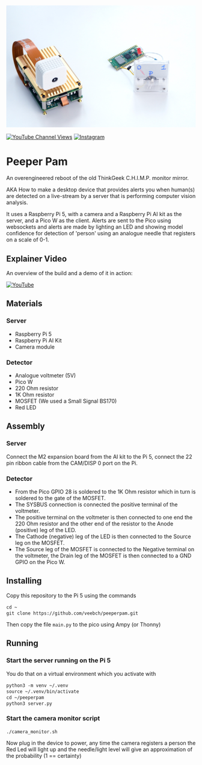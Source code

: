 ![Sketch](/images/actionshot.png)

[![YouTube Channel Views](https://img.shields.io/youtube/channel/views/UCz5BOU9J9pB_O0B8-rDjCWQ?style=flat&logo=youtube&logoColor=red&labelColor=white&color=ffed53)](https://www.youtube.com/channel/UCz5BOU9J9pB_O0B8-rDjCWQ) [![Instagram](https://img.shields.io/github/stars/veebch?style=flat&logo=github&logoColor=black&labelColor=white&color=ffed53)](https://www.instagram.com/v_e_e_b/)

# Peeper Pam

An overengineered reboot of the old ThinkGeek C.H.I.M.P. monitor mirror. 

AKA How to make a desktop device that provides alerts you when human(s) are detected on a live-stream by a server that is performing computer vision analysis. 

It uses a Raspberry Pi 5, with a camera and a Raspberry Pi AI kit as the server, and a Pico W as the client. Alerts are sent to the Pico using websockets and alerts are made by lighting an LED and showing model confidence for detection of 'person' using an analogue needle that registers on a scale of 0-1.

## Explainer Video

An overview of the build and a demo of it in action:

[![YouTube](http://i.ytimg.com/vi/Vn3WaVIr5v0/hqdefault.jpg)](https://www.youtube.com/watch?v=Vn3WaVIr5v0)


##  Materials
### Server 
- Raspberry Pi 5
- Raspberry Pi AI Kit
- Camera module 

### Detector
- Analogue voltmeter (5V) 
- Pico W
- 220 Ohm resistor
- 1K Ohm resistor
- MOSFET (We used a Small Signal BS170)
- Red LED

## Assembly

### Server

Connect the M2 expansion board from the AI kit to the Pi 5, connect the 22 pin ribbon cable from the CAM/DISP 0 port on the Pi.

### Detector

- From the Pico GPIO 28 is soldered to the 1K Ohm resistor which in turn is soldered to the gate of the MOSFET. 
- The SYSBUS connection is connected the positive terminal of the voltmeter. 
- The positive terminal on the voltmeter is then connected to one end the 220 Ohm resistor and the other end of the resistor to the Anode (positive) leg of the LED. 
- The Cathode (negative) leg of the LED is then connected to the Source leg on the MOSFET. 
- The Source leg of the MOSFET is connected to the Negative terminal on the voltmeter, the Drain leg of the MOSFET is then connected to a GND GPIO on the Pico W.

## Installing

Copy this repository to the Pi 5 using the commands 
```
cd ~
git clone https://github.com/veebch/peeperpam.git
```
Then copy the file `main.py` to the pico using Ampy (or Thonny)

## Running

### Start the server running on the Pi 5
You do that on a virtual environment which you activate with
```
python3 -m venv ~/.venv
source ~/.venv/bin/activate
cd ~/peeperpam
python3 server.py
```
### Start the camera monitor script
```
./camera_monitor.sh
```

Now plug in the device to power, any time the camera registers a person the Red Led will light up and the needle/light level will give an approximation of the probability (1 == certainty)


